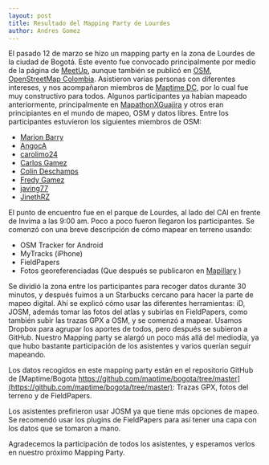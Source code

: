 ```yaml
---
layout: post
title: Resultado del Mapping Party de Lourdes
author: Andres Gomez
---
```


El pasado 12 de marzo se hizo un mapping party en la zona de Lourdes de la ciudad de Bogotá.
Este evento fue convocado principalmente por medio de la página de
[MeetUp](http://www.meetup.com/Maptime-Colombia-OSM/events/228832727/),
aunque también se publicó en [OSM](http://wiki.openstreetmap.org/wiki/Current_events),
[OpenStreetMap Colombia](http://blog.openstreetmap.co/2016/02/14/Mapping-party-Bogota-Lourdes/).
Asistieron varias personas con diferentes intereses, y nos acompañaron miembros de 
[Maptime DC](http://maptime.io/dc/), por lo cual fue muy constructivo para todos. Algunos participantes ya habían mapeado anteriormente, principalmente en [MapathonXGuajira](http://blog.openstreetmap.co/2016/01/22/memorias-mapaton/) y otros eran principiantes en el mundo de mapeo, OSM y datos libres.
Entre los participantes estuvieron los siguientes miembros de OSM:

* [Marion Barry](https://www.openstreetmap.org/user/Marion%20Barry)
* [AngocA](https://www.openstreetmap.org/user/AngocA)
* [carolimo24](https://www.openstreetmap.org/user/carolimo24)
* [Carlos Gamez](https://www.openstreetmap.org/user/Carlos%20G%C3%A1mez)
* [Colin Deschamps](https://www.openstreetmap.org/user/Colin%20Deschamps)
* [Fredy Gamez](https://www.openstreetmap.org/user/Fredy%20Gamez)
* [javing77](https://www.openstreetmap.org/user/javing77)
* [JinethRZ](http://www.openstreetmap.org/user/JinethRZ)

El punto de encuentro fue en el parque de Lourdes, al lado del CAI en frente de Invima a las 9:00 am. Poco a poco fueron llegaron los participantes.
Se comenzó con una breve descripción de cómo mapear en terreno usando:

* OSM Tracker for Android
* MyTracks (iPhone)
* FieldPapers
* Fotos georeferenciadas (Que después se publicaron en [Mapillary](https://www.mapillary.com) )

Se dividió la zona entre los participantes para recoger datos durante 30 minutos,
y después fuimos a un Starbucks cercano para hacer la parte de mapeo digital.
Ahí se explicó cómo usar las diferentes herramientas: iD, JOSM, además tomar las fotos del atlas y subirlas en FieldPapers, como también subir las trazas GPX a OSM,
y se comenzó a mapear. Usamos Dropbox para agrupar los aportes de todos, pero después se subieron a GitHub.
Nuestro Mapping party se alargó un poco más allá del mediodía, ya que hubo bastante participación de los asistentes y varios querían seguir mapeando.

Los datos recogidos en este mapping party están en el repositorio GitHub de
[Maptime/Bogota https://github.com/maptime/bogota/tree/master](https://github.com/maptime/bogota/tree/master):
Trazas GPX, fotos del terreno y de FieldPapers.

Los asistentes prefirieron usar JOSM ya que tiene más opciones de mapeo. Se recomendó usar los plugins de FieldPapers para así tener una capa con los datos que se tomaron a mano.

Agradecemos la participación de todos los asistentes, y esperamos verlos en nuestro próximo Mapping Party.
